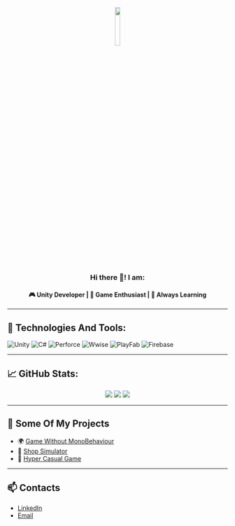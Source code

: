 <div align="center">
  <img src="https://media1.tenor.com/m/Rf6x1uMzSdwAAAAd/unity-smack.gif" width="15%" />
</div>



<h3 align="center">Hi there 👋! I am:</h3>
<h4 align="center">🎮 Unity Developer | 🚀 Game Enthusiast | 🧠 Always Learning</h4>

---

## 🧰 Technologies And Tools:
![Unity](https://img.shields.io/badge/Unity-100000?style=for-the-badge&logo=unity&logoColor=white)
![C#](https://img.shields.io/badge/C%23-%23239120.svg?style=for-the-badge&logo=c-sharp&logoColor=white)
![Perforce](https://img.shields.io/badge/Perforce-005CA1?style=for-the-badge)
![Wwise](https://img.shields.io/badge/Wwise-3949AB?style=for-the-badge&logo=wwise&logoColor=white)
![PlayFab](https://img.shields.io/badge/PlayFab-F28C28?style=for-the-badge)
![Firebase](https://img.shields.io/badge/Firebase-FFCA28?style=for-the-badge&logo=firebase&logoColor=white)

---

## 📈 GitHub Stats:
<div align="center">
  <img src="https://github-readme-stats.vercel.app/api?username=WasTabon&show_icons=true&theme=radical" />
  <img src="https://github-readme-streak-stats.herokuapp.com/?user=WasTabon&theme=radical" />
  <img src="https://github-readme-stats.vercel.app/api/top-langs/?username=WasTabon&layout=compact&theme=radical" />
</div>

---

## 🚀 Some Of My Projects

- 🌍 [Game Without MonoBehaviour](https://github.com/WasTabon/BlackSurvival)
- 🧱 [Shop Simulator](https://github.com/WasTabon/ShopSim)
- 🎯 [Hyper Casual Game](https://github.com/WasTabon/AltaHyperCasual)

---

## 📫 Contacts

- [LinkedIn](https://www.linkedin.com/in/majorov-ihor/)
- [Email](ihorwork.jen@gmail.com)
